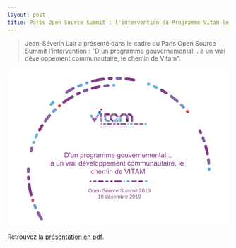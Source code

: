 ```yaml
---
layout: post
title: Paris Open Source Summit : l'intervention du Programme Vitam le 10 décembre 2019
---
```

> Jean-Séverin Lair a présenté dans le cadre du Paris Open Source Summit l'intervention : "D'un programme gouvernemental... à un vrai développement communautaire, le chemin de Vitam".

![Logos](/public/images/OSS_JSL.png)

Retrouvez la [présentation en pdf](/ressources/RefCourant/20191209-VitamOSS.pdf).